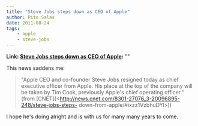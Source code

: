 ```yaml
---
title: "Steve Jobs steps down as CEO of Apple"
author: Pito Salas
date: 2011-08-24
tags:
    - apple
    - steve-jobs
---
```


**Link: [Steve Jobs steps down as CEO of Apple](None):** ""



This news saddens me:

> "Apple CEO and co-founder Steve Jobs resigned today as chief executive
> officer from Apple. His place at the top of the company will be taken by Tim
> Cook, previously Apple's chief operating officer." (from
> [CNET](<http://news.cnet.com/8301-27076_3-20096895-248/steve-jobs-steps-
> down-from-apple/#ixzz1VzbhuDYl>))

I hope he's doing alright and is with us for many many years to come.


